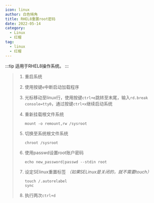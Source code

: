 ```yaml
---
icon: linux
author: 白色犄角
title: RHEL8重置root密码
date: 2022-05-14
category:
  - Linux
  - 红帽
tag:
  - linux
  - 红帽
---
```


:::tip
适用于RHEL8操作系统。
:::

>1. 重启系统
>
>2. 使用按键`e`中断启动加载程序
>
>3. 光标移动至linux行，使用按键`ctrl+e`跳转至末尾，输入`rd.break console=tty0`，通过按键`ctrl+x`继续启动系统
>
>4. 重新挂载根文件系统
>
>    ```shell
>    mount -o remount,rw /sysroot
>    ```
>
>5. 切换至系统根文件系统
>
>    ```shell
>    chroot /sysroot
>    ```
>
>6. 使用passwd设置root账户密码
>
>    ```shell
>    echo new_password|passwd --stdin root
>    ```
>
>7. 设定SElinux重置标签
>   *（如果SELinux是关闭的，就不需要touch）*
>
>    ```shell
>    touch /.autorelabel
>    sync
>    ```
>
>8. 执行两次`ctrl+d`
>
